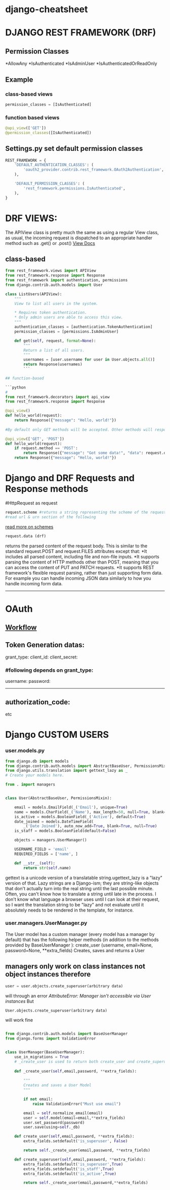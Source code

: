 # django-cheatsheet

# DJANGO REST FRAMEWORK (DRF)

## Permission Classes
*AllowAny
*IsAuthenticated
*IsAdminUser
*IsAuthenticatedOrReadOnly

## Example
### class-based views
```python
permission_classes = [IsAuthenticated]
```
### function based views
```python
@api_view(['GET'])
@permission_classes([IsAuthenticated])
```

## Settings.py set default permission classes
```python
REST_FRAMEWORK = {
    'DEFAULT_AUTHENTICATION_CLASSES': (
        'oauth2_provider.contrib.rest_framework.OAuth2Authentication',
    ),

    'DEFAULT_PERMISSION_CLASSES': (
        'rest_framework.permissions.IsAuthenticated',
    ),
}
```

# DRF VIEWS:

The APIView class is pretty much the same as using a regular View class, as usual, the incoming request is dispatched to an appropriate handler method such as .get() or .post()
[View Docs](https://www.django-rest-framework.org/api-guide/views/)

## class-based

```python
from rest_framework.views import APIView
from rest_framework.response import Response
from rest_framework import authentication, permissions
from django.contrib.auth.models import User

class ListUsers(APIView):
    """
    View to list all users in the system.

    * Requires token authentication.
    * Only admin users are able to access this view.
    """
    authentication_classes = [authentication.TokenAuthentication]
    permission_classes = [permissions.IsAdminUser]

    def get(self, request, format=None):
        """
        Return a list of all users.
        """
        usernames = [user.username for user in User.objects.all()]
        return Response(usernames)
        ```

## function-based

```python
#
from rest_framework.decorators import api_view
from rest_framework.response import Response

@api_view()
def hello_world(request):
    return Response({"message": "Hello, world!"})
    
#By default only GET methods will be accepted. Other methods will respond with "405 Method Not Allowed". To alter this behaviour, #specify which methods the view allows, like so:

@api_view(['GET', 'POST'])
def hello_world(request):
    if request.method == 'POST':
        return Response({"message": "Got some data!", "data": request.data})
    return Response({"message": "Hello, world!"})
```

# Django and DRF Requests and Response methods
#HttpRequest as request

```python
request.scheme #returns a string representing the scheme of the request (http or https usually).
#read url & urn section of the following

```
[read more on schemes](https://en.wikipedia.org/wiki/Uniform_Resource_Identifier#:~:text=Each%20URI%20begins%20with%20a,of%20identifiers%20using%20that%20scheme.)

```python
request.data (drf)
```
returns the parsed content of the request body. This is similar to the standard request.POST and request.FILES attributes except that:
*It includes all parsed content, including file and non-file inputs.
*It supports parsing the content of HTTP methods other than POST, meaning that you can access the content of PUT and PATCH requests.
*It supports REST framework's flexible request parsing, rather than just supporting form data. For example you can handle incoming JSON data similarly to how you handle incoming form data.


***
# OAuth

## [Workflow](https://www.geeksforgeeks.org/workflow-of-oauth-2-0/)
## Token Generation datas:
grant_type: 
client_id:
client_secret:
### #following depends on grant_type:
username:
password:

----
authorization_code:
----
etc


# Django CUSTOM USERS

### user.models.py

```python
from django.db import models
from django.contrib.auth.models import AbstractBaseUser, PermissionsMixin
from django.utils.translation import gettext_lazy as _
# Create your models here.

from . import managers


class User(AbstractBaseUser, PermissionsMixin):

    email = models.EmailField(_('Email'), unique=True)
    name = models.CharField(_('Name'), max_length=50, null=True, blank=True)
    is_active = models.BooleanField(_('Active'), default=True)
    date_joined = models.DateTimeField(
        _('Date Joined'), auto_now_add=True, blank=True, null=True)
    is_staff = models.BooleanField(default=False)

    objects = managers.UserManager()

    USERNAME_FIELD = 'email'
    REQUIRED_FIELDS = ['name', ]

    def __str__(self):
        return str(self.name)


```
gettext is a unicode version of a translatable string.ugettext_lazy is a "lazy" version of that. Lazy strings are a Django-ism; they are string-like objects that don't actually turn into the real string until the last possible minute. Often, you can't know how to translate a string until late in the process. I don't know what language a browser uses until I can look at their request, so I want the translation string to be "lazy" and not evaluate until it absolutely needs to be rendered in the template, for instance.

### user.managers.UserManager.py

The User model has a custom manager (every model has a manager by default) that has the following helper methods (in addition to the methods provided by BaseUserManager ): create_user (username, email=None, password=None, **extra_fields) Creates, saves and returns a User

## managers only work on class instances not object instances therefore 

```python
user = user.objects.create_superuser(arbitrary data)
```
will through an error _AttributeError: Manager isn't accessible via User instances_ But

```python
User.objects.create_superuser(arbitrary data)
```
will work fine

```python

from django.contrib.auth.models import BaseUserManager
from django.forms import ValidationError


class UserManager(BaseUserManager):
    use_in_migrations = True
    # _create_user is used to return both create_user and create_superuser as all fields are same keeps the code DRY
    
    def _create_user(self,email,password, **extra_fields):
        
        """
        Creates and saves a User Model
        """

        if not email:
            raise ValidationError("Must use email")

        email = self.normalize_email(email)
        user = self.model(email=email,**extra_fields)
        user.set_password(password)
        user.save(using=self._db)

    def create_user(self,email,password, **extra_fields):
        extra_fields.setdefault('is_superuser', False)

        return self._create_user(email,password, **extra_fields)

    def create_superuser(self,email,password, **extra_fields):
        extra_fields.setdefault('is_superuser',True)
        extra_fields.setdefault('is_staff',True)
        extra_fields.setdefault('is_active',True)

        return self._create_user(email,password,**extra_fields)
        
```



